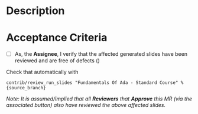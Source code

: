 # Description

<!-- insert description of the problem here -->

# Acceptance Criteria

- [ ] As, the **Assignee**, I verify that the affected generated slides have been reviewed and are free of defects (<!-- insert github link to slide set here -->)

Check that automatically with
```
contrib/review_run_slides "Fundamentals Of Ada - Standard Course" %{source_branch}
```

_Note: It is assumed/implied that all **Reviewers** that **Approve** this MR (via the associated button) also have reviewed the above affected slides._
<!-- Add any other checklist item relevant to the MR here -->
